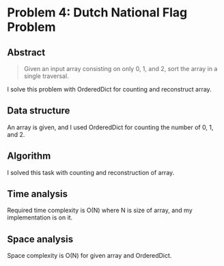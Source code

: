 # Problem 4: Dutch National Flag Problem
## Abstract
>Given an input array consisting on only 0, 1, and 2, sort the array in a single traversal.

I solve this problem with OrderedDict for counting and reconstruct array.

## Data structure
An array is given, and I used OrderedDict for counting the number of 0, 1, and 2.

## Algorithm
I solved this task with counting and reconstruction of array.

## Time analysis
Required time complexity is O(N) where N is size of array, and my implementation is on it.

## Space analysis
Space complexity is O(N) for given array and OrderedDict.
